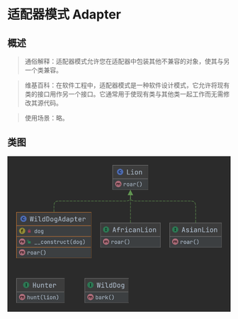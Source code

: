 # 适配器模式 Adapter

## 概述
> 通俗解释：适配器模式允许您在适配器中包装其他不兼容的对象，使其与另一个类兼容。

> 维基百科：在软件工程中，适配器模式是一种软件设计模式，它允许将现有类的接口用作另一个接口。它通常用于使现有类与其他类一起工作而无需修改其源代码。

> 使用场景：略。
 
## 类图
![](Adapter.png)
